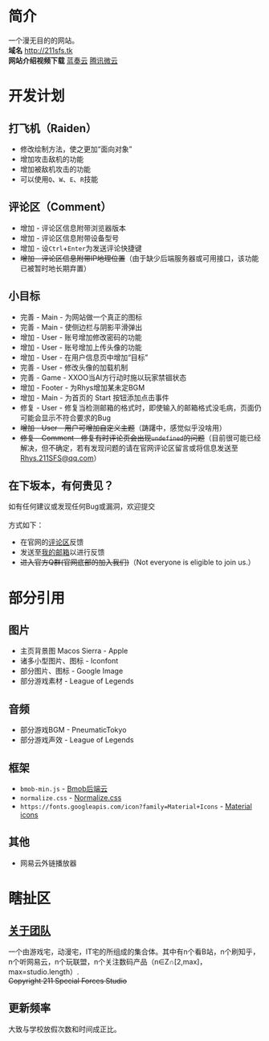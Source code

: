 # 简介
一个漫无目的的网站。<br>
**域名** <http://211sfs.tk> <br>
**网站介绍视频下载** [蓝奏云](https://pan.lanzou.com/1761638)  [腾讯微云](https://share.weiyun.com/2ec506defc3d1c8575988a60f3aabb61)
# 开发计划
## 打飞机（Raiden）
* 修改绘制方法，使之更加“面向对象”
* 增加攻击敌机的功能
* 增加被敌机攻击的功能
* 可以使用`Q`、`W`、`E`、`R`技能
## 评论区（Comment）
* 增加 - 评论区信息附带浏览器版本
* 增加 - 评论区信息附带设备型号
* 增加 - 设`Ctrl`+`Enter`为发送评论快捷键
* ~~增加 - 评论区信息附带IP地理位置~~（由于缺少后端服务器或可用接口，该功能已被暂时地长期弃置）
## 小目标
* 完善 - Main - 为网站做一个真正的图标
* 完善 - Main - 使侧边栏与阴影平滑弹出
* 增加 - User - 账号增加修改密码的功能
* 增加 - User - 账号增加上传头像的功能
* 增加 - User - 在用户信息页中增加“目标”
* 完善 - User - 修改头像的加载机制
* 完善 - Game - XXOO当AI方行动时施以玩家禁锢状态
* 增加 - Footer - 为Rhys增加某未定BGM
* 增加 - Main - 为首页的 Start 按钮添加点击事件
* 修复 - User - 修复当检测邮箱的格式时，即使输入的邮箱格式没毛病，页面仍可能会显示不符合要求的Bug
* ~~增加 - User - 用户可增加自定义主题~~（踌躇中，感觉似乎没啥用）
* ~~修复 - Comment - 修复有时评论页会出现`undefined`的问题~~（目前很可能已经解决，但不确定，若有发现问题的请在官网评论区留言或将信息发送至 Rhys.211SFS@qq.com）
## 在下坂本，有何贵见？
如有任何建议或发现任何Bug或漏洞，欢迎提交<br><br>
方式如下：
* 在官网的[评论区](http://localhost:211/other/comment.html)反馈
* 发送至[我的邮箱](Rhys.211SFS@qq.com)以进行反馈
* ~~进入官方Q群(官网底部的加入我们)~~（Not everyone is eligible to join us.）
# 部分引用
## 图片
* 主页背景图 Macos Sierra - Apple
* 诸多小型图片、图标 - Iconfont
* 部分图片、图标 - Google Image
* 部分游戏素材 - League of Legends
## 音频
* 部分游戏BGM - PneumaticTokyo
* 部分游戏声效 - League of Legends
## 框架
* `bmob-min.js` - [Bmob后端云](https://bmob.cn/)
* `normalize.css` - [Normalize.css](http://necolas.github.io/normalize.css/)
* `https://fonts.googleapis.com/icon?family=Material+Icons` - [Material icons](https://material.io/icons/)
## 其他
* 网易云外链播放器
# 瞎扯区
## [关于团队](http://211sfs.tk/footer/about.html)
一个由游戏宅，动漫宅，IT宅的所组成的集合体。其中有n个看B站，n个刷知乎，n个听网易云，n个玩联盟，n个关注数码产品（n∈Z∩[2,max]，max=studio.length）.<br>
 ~~Copyright 211 Special Forces Studio~~
## 更新频率
大致与学校放假次数和时间成正比。
